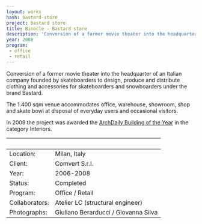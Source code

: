 ```yaml
---
layout: works
hash: bastard-store
project: bastard store
title: Binocle - Bastard store
description: 'Conversion of a former movie theater into the headquarter of an Italian company founded by skateboarders dealing clothing for boarders under the brand Bastard.'
year: 2008
program:
 - office
 - retail
---
```


Conversion of a former movie theater into the headquarter of an Italian company founded by skateboarders to design, produce and distribute clothing and accessories for skateboarders and snowboarders under the brand Bastard.

The 1.400 sqm venue accommodates office, warehouse, showroom, shop and skate bowl at disposal of everyday users and occasional visitors.

In 2009 the project was awarded the [ArchDaily Building of the Year](http://www.archdaily.com/51598/building-of-the-year-2009-interiors-bastard-store-studiometrico) in the category Interiors.


|&nbsp;|&nbsp;|
|:---------------|:--------------------------------|
| Location: | Milan, Italy |
| Client: | Comvert S.r.l. |
| Year: | 2006-2008 |
| Status: | Completed |
| Program: | Office / Retail |
| Collaborators: | Atelier LC (structural engineer) |
| Photographs: | Giuliano Berarducci / Giovanna Silva |
